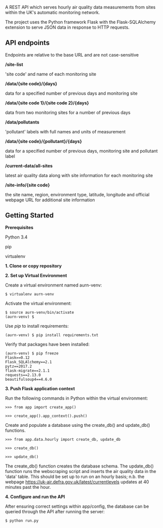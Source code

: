 A REST API which serves hourly air quality data measurements from sites within the UK's automatic monitoring network.

The project uses the Python framework Flask with the Flask-SQLAlchemy extension to serve JSON data in response to HTTP requests.



API endpoints
-------------

Endpoints are relative to the base URL and are not case-sensitive


**/site-list**

'site code' and name of each monitoring site

**/data/{site code}/{days}**

data for a specified number of previous days and monitoring site


**/data/{site code 1}/{site code 2}/{days}**

data from two monitoring sites for a number of previous days


**/data/pollutants**

'pollutant' labels with full names and units of measurement


**/data/{site code}/{pollutant}/{days}**

data for a specified number of previous days, monitoring site and pollutant label


**/current-data/all-sites**

latest air quality data along with site information for each monitoring site

**/site-info/{site code}**

the site name, region, environment type, latitude, longitude and official webpage URL for additional site information


Getting Started
---------------
**Prerequisites**

Python 3.4

pip

virtualenv

**1. Clone or copy repository**

**2. Set up Virtual Environment**

Create a virtual environment named aurn-venv:

    $ virtualenv aurn-venv

Activate the virtual environment:

    $ source aurn-venv/bin/activate
    (aurn-venv) $

Use *pip* to install requirements:

    (aurn-venv) $ pip install requirements.txt

Verify that packages have been installed:

    (aurn-venv) $ pip freeze
    Flask==0.12
    Flask_SQLAlchemy==2.1
    pytz==2017.2
    flask-migrate==2.1.1
    requests==2.13.0
    beautifulsoup4==4.6.0

**3. Push Flask application context**

Run the following commands in Python within the virtual environment:

    >>> from app import create_app()

    >>> create_app().app_context().push()


Create and populate a database using the create_db() and update_db() functions.

    >>> from app.data.hourly import create_db, update_db

    >>> create_db()

    >>> update_db()

The create_db() function creates the database schema. The update_db() function runs the webscraping script and inserts the air quality data in the 'data' table. This should be set up to run on an hourly basis; n.b. the webpage https://uk-air.defra.gov.uk/latest/currentlevels updates at 40 minutes past the hour.


**4. Configure and run the API**

After ensuring correct settings within app/config, the database can be queried through the API after running the server:

    $ python run.py




